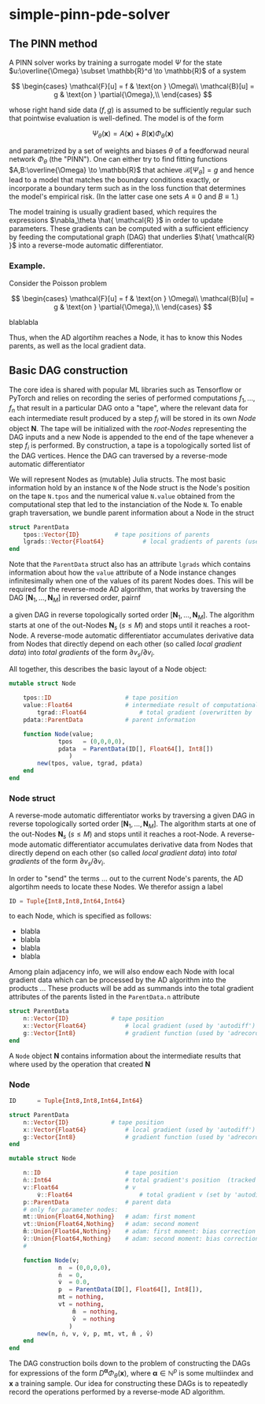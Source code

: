 # simple-pinn-pde-solver

## The PINN method

A PINN solver works by training a surrogate model $\Psi$ for the state $u:\overline{\Omega} \subset \mathbb{R}^d \to \mathbb{R}$ of a system

$$
\begin{cases}
\mathcal{F}[u] = f & \text{on } \Omega\\
\mathcal{B}[u] = g & \text{on } \partial{\Omega},\\
\end{cases}
$$

whose right hand side data $(f,g)$ is assumed to be sufficiently regular such that pointwise evaluation is well-defined. The model is of the form

$$\Psi_{\theta}(\boldsymbol{x}) = A(\boldsymbol{x}) + B(\boldsymbol{x})\Phi_{\theta}(\boldsymbol{x})$$

and parametrized by a set of weights and biases $\theta$ of a feedforwad neural network $\Phi_{\theta}$ (the "PINN"). One can either try to find fitting functions $A,B:\overline{\Omega} \to \mathbb{R}$ that achieve $\mathcal{B}[\Psi_\theta] = g$ and hence lead to a model that matches the boundary conditions exactly, or incorporate a boundary term such as in the loss function that determines the model's empirical risk. (In the latter case one sets $A \equiv 0$ and $B \equiv 1$.) 

The model training is usually gradient based, which requires the expressions $\nabla_\theta \hat{ \mathcal{R} }$ in order to update parameters. These gradients can be computed with a sufficient efficiency by feeding the computational graph (DAG) that underlies $\hat{ \mathcal{R} }$ into a reverse-mode automatic differentiator. 

### Example. 

Consider the Poisson problem

$$
\begin{cases}
\mathcal{F}[u] = f & \text{on } \Omega\\
\mathcal{B}[u] = g & \text{on } \partial{\Omega},\\
\end{cases}
$$

blablabla



Thus, when the AD algortihm reaches a Node, it has to know this Nodes parents, as well as the local gradient data.

## Basic DAG construction

The core idea is shared with popular ML libraries such as Tensorflow or PyTorch and relies on recording the series of performed computations $f_1,\dots,f_n$ that result in a particular DAG onto a "tape", where the relevant data for each intermediate result produced by a step $f_i$ will be stored in its own *Node* object $\boldsymbol{N}$. The tape will be initialized with the *root-Nodes* representing the DAG inputs and a new Node is appended to the end of the tape whenever a step $f_i$ is performed. By construction, a tape is a topologically sorted list of the DAG vertices. Hence the DAG can traversed by a reverse-mode automatic differentiator 

We will represent Nodes as (mutable) Julia structs. The most basic information hold by an instance `N` of the Node struct is the Node's position on the tape `N.tpos` and the numerical value `N.value` obtained from the computational step that led to the instanciation of the Node `N`. To enable graph traversation, we bundle parent information about a Node in the struct

```julia
struct ParentData
	tpos::Vector{ID}		  # tape positions of parents
	lgrads::Vector{Float64}           # local gradients of parents (used by 'autodiff')
end
```

Note that the `ParentData` struct also has an attribute `lgrads` which contains information about how the `value` attribute of a Node instance changes infinitesimally when one of the values of its parent Nodes does. This will be required for the reverse-mode AD algorithm, that works by traversing the DAG $[\boldsymbol{N}_1,\dots,\boldsymbol{N}_M]$ in reversed order, pairnf 

a given DAG in reverse topologically sorted order $[\boldsymbol{N}_1,\dots,\boldsymbol{N}_M]$. The algorithm starts at one of the out-Nodes $\boldsymbol{N}_s\ (s \leq M)$ and stops until it reaches a root-Node. A reverse-mode automatic differentiator accumulates derivative data from Nodes that directly depend on each other (so called *local gradient data*) into *total gradients* of the form $\partial v_s/\partial v_i$. 



All together, this describes the basic layout of a Node object:

```julia
mutable struct Node

	tpos::ID                     # tape position                 
	value::Float64               # intermediate result of computational step
        tgrad::Float64               # total gradient (overwritten by 'autodiff')	
	pdata::ParentData            # parent information

	function Node(value;
		      tpos   = (0,0,0,0),
		      pdata  = ParentData(ID[], Float64[], Int8[])              
	             )
		new(tpos, value, tgrad, pdata)
	end
end
```




### Node struct

A reverse-mode automatic differentiator works by traversing a given DAG in reverse topologically sorted order $[\boldsymbol{N}_1,\dots,\boldsymbol{N}_M]$. The algorithm starts at one of the out-Nodes $\boldsymbol{N}_s\ (s \leq M)$ and stops until it reaches a root-Node. A reverse-mode automatic differentiator accumulates derivative data from Nodes that directly depend on each other (so called *local gradient data*) into *total gradients* of the form $\partial v_s/\partial v_i$. 

In order to "send" the terms ... out to the current Node's parents, the AD algortihm needs to locate these Nodes. We therefor assign a label 

```julia
ID = Tuple{Int8,Int8,Int64,Int64} 
```

to each Node, which is specified as follows:

* blabla
* blabla
* blabla
* blabla

Among plain adjacency info, we will also endow each Node with local gradient data which can be processed by the AD algorithm into the products ... These products will be add as summands into the total gradient attributes of the parents listed in the `ParentData.n` attribute  

```julia
struct ParentData
	n::Vector{ID}		     # tape position
	x::Vector{Float64}           # local gradient (used by 'autodiff')
	g::Vector{Int8}              # gradient function (used by 'adrecord')
end
```

A `Node` object $\boldsymbol{N}$ contains information about the intermediate results that where used by the operation that created $\boldsymbol{N}$



### Node 

```julia
ID      = Tuple{Int8,Int8,Int64,Int64} 

struct ParentData
	n::Vector{ID}		     # tape position
	x::Vector{Float64}           # local gradient (used by 'autodiff')
	g::Vector{Int8}              # gradient function (used by 'adrecord')
end

mutable struct Node

	n::ID                        # tape position
	ṅ::Int64                     # total gradient's position  (tracked by 'adrecord')                  
	v::Float64                   # v
        v̇::Float64                   # total gradient v (set by 'autodiff')	
	p::ParentData                # parent data
	# only for parameter nodes:
	mt::Union{Float64,Nothing}   # adam: first moment
	vt::Union{Float64,Nothing}   # adam: second moment
	m̂::Union{Float64,Nothing}    # adam: first moment: bias correction
	v̂::Union{Float64,Nothing}    # adam: second moment: bias correction
	#

	function Node(v;
		      n  = (0,0,0,0),
		      ṅ  = 0,
		      v̇  = 0.0,
		      p  = ParentData(ID[], Float64[], Int8[]),      
		      mt = nothing,
		      vt = nothing,
	              m̂  = nothing,
	              v̂  = nothing            
	             )
		new(n, ṅ, v, v̇, p, mt, vt, m̂ , v̂)
	end
end

```

The DAG construction boils down to the problem of constructing the DAGs for expressions of the form $D^{\boldsymbol{\alpha}}\Phi_{\theta}(\boldsymbol{x})$, where $\boldsymbol{\alpha} \in \mathbb{N}^p$ is some multiindex and $\boldsymbol{x}$ a training sample. Our idea for constructing these DAGs is to repeatedly record the operations performed by a reverse-mode AD algorithm.
